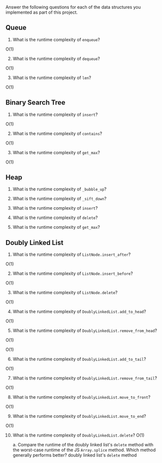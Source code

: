 Answer the following questions for each of the data structures you implemented as part of this project.

## Queue

1. What is the runtime complexity of `enqueue`?

O(1)

2. What is the runtime complexity of `dequeue`?

O(1)

3. What is the runtime complexity of `len`?

O(1)

## Binary Search Tree

1. What is the runtime complexity of `insert`? 

O(1)

2. What is the runtime complexity of `contains`?

O(1)

3. What is the runtime complexity of `get_max`? 

O(1)

## Heap

1. What is the runtime complexity of `_bubble_up`?

2. What is the runtime complexity of `_sift_down`?

3. What is the runtime complexity of `insert`?

4. What is the runtime complexity of `delete`?

5. What is the runtime complexity of `get_max`?

## Doubly Linked List

1. What is the runtime complexity of `ListNode.insert_after`?

O(1)

2. What is the runtime complexity of `ListNode.insert_before`?

O(1)

3. What is the runtime complexity of `ListNode.delete`?

O(1)

4. What is the runtime complexity of `DoublyLinkedList.add_to_head`?

O(1)

5. What is the runtime complexity of `DoublyLinkedList.remove_from_head`?

O(1)

O(1)

6. What is the runtime complexity of `DoublyLinkedList.add_to_tail`?

O(1)

7. What is the runtime complexity of `DoublyLinkedList.remove_from_tail`?

O(1)

8. What is the runtime complexity of `DoublyLinkedList.move_to_front`?

O(1)

9. What is the runtime complexity of `DoublyLinkedList.move_to_end`?

O(1)

10. What is the runtime complexity of `DoublyLinkedList.delete`? O(1)

    a. Compare the runtime of the doubly linked list's `delete` method with the worst-case runtime of the JS `Array.splice` method. Which method generally performs better? doubly linked list's `delete` method